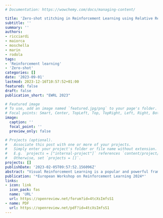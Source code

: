 ```yaml
---
# Documentation: https://wowchemy.com/docs/managing-content/

title: 'Zero-shot stitching in Reinforcement Learning using Relative Representations'
subtitle: ''
summary: ''
authors:
- ricciardi
- maiorca
- moschella
- marin
- rodola
tags:
- 'Reinforcement learning'
- 'Zero-shot'
categories: []
date: '2023-09-01'
lastmod: 2023-12-16T10:57:52+01:00
featured: false
draft: false
publication_short: "EWRL 2023"

# Featured image
# To use, add an image named `featured.jpg/png` to your page's folder.
# Focal points: Smart, Center, TopLeft, Top, TopRight, Left, Right, BottomLeft, Bottom, BottomRight.
image:
  caption: ''
  focal_point: ''
  preview_only: false

# Projects (optional).
#   Associate this post with one or more of your projects.
#   Simply enter your project's folder or file name without extension.
#   E.g. `projects = ["internal-project"]` references `content/project/deep-learning/index.md`.
#   Otherwise, set `projects = []`.
projects: []
publishDate: '2023-02-05T09:57:52.156096Z'
abstract: "Visual Reinforcement Learning is a popular and powerful framework that takes full advantage of the Deep Learning breakthrough. However, it is also known that variations in the input (e.g., different colors of the panorama due to the season of the year) or the task (e.g., changing the speed limit for a car to respect) could require complete retraining of the agents. In this work, we leverage recent developments in unifying latent representations to demonstrate that it is possible to combine the components of an agent, rather than retrain it from scratch. We build upon the recent relative representations framework and adapt it for Visual RL. This allows us to create completely new agents capable of handling environment-task combinations never seen during training. Our work paves the road toward a more accessible and flexible use of reinforcement learning."
publication: '*European Workshop on Reinforcement Learning 2024*'
links:
- icon: link
  icon_pack: fas
  name: 'URL'
  url: https://openreview.net/forum?id=4tcXsImfsS1
- name: PDF
  url: https://openreview.net/pdf?id=4tcXsImfsS1
---
```

